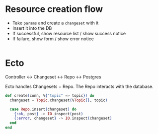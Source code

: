# Resource creation flow

* Take `params` and create a `changeset` with it
* Insert it into the DB
* If successful, show resource list / show success notice
* If failure, show form / show error notice

```elixir

```

# Ecto

Controller <-> Changeset <-> Repo <-> Postgres

Ecto handles Changesets + Repo. The Repo interacts with the database.

```elixir
def create(conn, %{"topic" => topic}) do
  changeset = Topic.changeset(%Topic{}, topic)

  case Repo.insert(changeset) do
    {:ok, post} -> IO.inspect(post)
    {:error, changeset} -> IO.inspect(changeset)
  end
end
```
